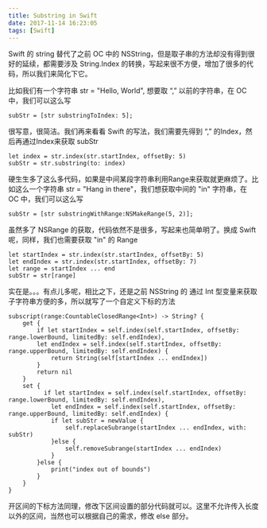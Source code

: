 ```yaml
---
title: Substring in Swift
date: 2017-11-14 16:23:05
tags: [Swift]
---
```

Swift 的 string 替代了之前 OC 中的 NSString，但是取子串的方法却没有得到很好的延续，都需要涉及 String.Index 的转换，写起来很不方便，增加了很多的代码，所以我们来简化下它。   
<!-- more -->  
比如我们有一个字符串 str = "Hello, World", 想要取 “,” 以前的字符串，在 OC 中，我们可以这么写   

	subStr = [str substringToIndex: 5];  

很写意，很简洁。我们再来看看 Swift 的写法，我们需要先得到 “,” 的Index，然后再通过Index来获取 subStr   

	let index = str.index(str.startIndex, offsetBy: 5)
	subStr = str.substring(to: index)

硬生生多了这么多代码，如果是中间某段字符串利用Range来获取就更麻烦了。比如这么一个字符串 str = "Hang in there"，我们想获取中间的 "in" 字符串，在 OC 中，我们可以这么写  

	subStr = [str substringWithRange:NSMakeRange(5, 2)];

虽然多了 NSRange 的获取，代码依然不是很多，写起来也简单明了。换成 Swift 呢，同样，我们也需要获取 "in" 的 Range  

	let startIndex = str.index(str.startIndex, offsetBy: 5)
	let endIndex = str.index(str.startIndex, offsetBy: 7)
	let range = startIndex ... end
	subStr = str[range]
	
实在是。。。有点儿多呢，相比之下，还是之前 NSString 的 通过 Int 型变量来获取子字符串方便的多，所以就写了一个自定义下标的方法 

    subscript(range:CountableClosedRange<Int>) -> String? {
        get {
            if let startIndex = self.index(self.startIndex, offsetBy: range.lowerBound, limitedBy: self.endIndex),
            let endIndex = self.index(self.startIndex, offsetBy: range.upperBound, limitedBy: self.endIndex) {
                return String(self[startIndex ... endIndex])
            }
            return nil
        }
        set {
        	  if let startIndex = self.index(self.startIndex, offsetBy: range.lowerBound, limitedBy: self.endIndex),
                let endIndex = self.index(self.startIndex, offsetBy: range.upperBound, limitedBy: self.endIndex) {
                if let subStr = newValue {
                    self.replaceSubrange(startIndex ... endIndex, with: subStr)
                }else {
                    self.removeSubrange(startIndex ... endIndex)
                }
            }else {
                print("index out of bounds")
            }
        }
    }
    
开区间的下标方法同理，修改下区间设置的部分代码就可以。这里不允许传入长度以外的区间，当然也可以根据自己的需求，修改 else 部分。
